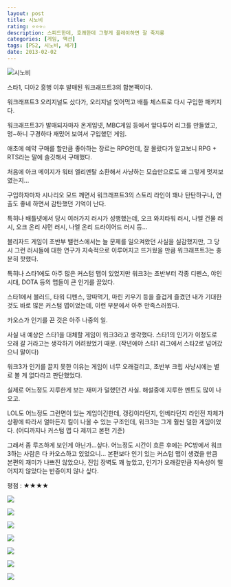```yaml
---
layout: post
title: 시노비
rating: ⭐️⭐️⭐️☆
description: 스피드한데, 호쾌한데 그렇게 플레이하면 잘 죽지롱
categories: [게임, 액션]
tags: [PS2, 시노비, 세가]
date: 2013-02-02
---
```


![시노비](../../review/img/2013/shinobi.jpg)

스타1, 디아2 흥행 이후 발매된 워크래프트3의 합본팩이다.

워크래프트3 오리지널도 샀다가, 오리지널 잊어먹고 배틀 체스트로 다시 구입한 패키지다.

워크래프트3가 발매되자마자 온게임넷, MBC게임 등에서 앞다투어 리그를 만들었고, 멍~하니 구경하다 재밌어 보여서 구입했던 게임.

애초에 예약 구매를 할만큼 좋아하는 장르는 RPG인데, 잘 몰랐다가 알고보니 RPG + RTS라는 말에 솔깃해서 구매했다.

처음에 아크 메이지가 워터 엘리멘탈 소환해서 사냥하는 모습만으로도 왜 그렇게 멋져보였는지...

구입하자마자 시나리오 모드 깨면서 워크래프트3의 스토리 라인이 꽤나 탄탄하구나, 연출도 좋네 하면서 감탄했던 기억이 난다.

특히나 배틀넷에서 당시 여러가지 러시가 성행했는데, 오크 와치타워 러시, 나엘 건물 러시, 오크 온리 샤먼 러시, 나엘 온리 드라이어드 러시 등...

블리자드 게임이 초반부 밸런스에서는 늘 문제를 일으켜왔던 사실을 실감했지만, 그 당시 그런 러시들에 대한 연구가 지속적으로 이루어지고 뜨거웠을 만큼 워크래프트3는 충분히 핫했다. 

특히나 스타1에도 아주 많은 커스텀 맵이 있었지만 워크3는 초반부터 각종 디펜스, 야인시대, DOTA 등의 맵들이 큰 인기를 끌었다.

스타1에서 블러드, 타워 디펜스, 땅따먹기, 마린 키우기 등을 즐겁게 즐겼던 내가 기대한 것도 바로 많은 커스텀 맵이었는데, 이런 부분에서 아주 만족스러웠다.

카오스가 인기를 끈 것은 아주 나중의 일.

사실 내 예상은 스타1을 대체할 게임이 워크3라고 생각했다. 스타1의 인기가 이정도로 오래 갈 거라고는 생각하기 어려웠었기 때문. (작년에야 스타1 리그에서 스타2로 넘어갔으니 말이다)

워크3가 인기를 끌지 못한 이유는 게임이 너무 오래걸리고, 초반부 크립 사냥시에는 별로 볼 게 없다라고 판단했었다.

실제로 어느정도 지루한게 보는 재미가 덜했던건 사실. 해설중에 지루한 멘트도 많이 나오고.

LOL도 어느정도 그런면이 있는 게임이긴한데, 갱킹이라던지, 인베라던지 라인전 자체가 상황에 따라서 얼마든지 킬이 나올 수 있는 구조인데, 워크3는 그게 훨씬 덜한 게임이었다. (어디까지나 커스텀 맵 다 제끼고 본편 기준)

그래서 좀 루즈하게 보인게 아닌가...싶다. 어느정도 시간이 흐른 후에는 PC방에서 워크3하는 사람은 다 카오스하고 있었으니... 본편보다 인기 있는 커스텀 맵이 생겼을 만큼 본편의 재미가 나쁘진 않았으나, 진입 장벽도 꽤 높았고, 인기가 오래갈만큼 지속성이 떨어지지 않았다는 반증이지 않나 싶다. 

평점 : ★★★★

![](./0.jpg)

![](./1.jpg)

![](./2.jpg)

![](./3.jpg)

![](./4.jpg)

![](./5.jpg)

![](./6.jpg)

